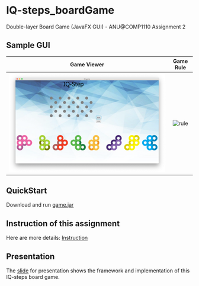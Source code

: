 # IQ-steps_boardGame
Double-layer Board Game (JavaFX GUI) - ANU@COMP1110 Assignment 2


## Sample GUI

Game Viewer                  |  Game Rule
:-------------------------:|:-------------------------:
![game](pics/game.png)  |  ![rule](pics/rule.png)


## QuickStart
Download and run [game.jar](https://github.com/Chan-Xu/IQ-Step_boardGame/blob/master/game.jar)


## Instruction of this assignment
Here are more details: [Instruction](https://github.com/Chan-Xu/IQ-Step_boardGame/blob/master/Instruction.md)


## Presentation
The [slide](https://github.com/Chan-Xu/IQ-Step_boardGame/blob/master/presentation.pdf) for presentation shows the framework and implementation of this IQ-steps board game.
